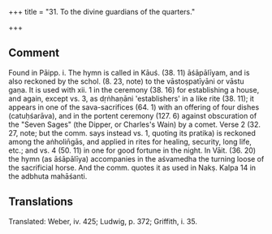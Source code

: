 +++
title = "31. To the divine guardians of the quarters."

+++
## Comment
Found in Pāipp. i. The hymn is called in Kāuś. (38. 11) āśāpālīyam, and is also reckoned by the schol. (8. 23, note) to the vāstoṣpatīyāni or vāstu gaṇa. It is used with xii. 1 in the ceremony (38. 16) for establishing a house, and again, except vs. 3, as dṛṅhaṇāni 'establishers' in a like rite (38. 11); it appears in one of the sava-sacrifices (64. 1) with an offering of four dishes (catuḥśarāva), and in the portent ceremony (127. 6) against obscuration of the "Seven Sages" (the Dipper, or Charles's Wain) by a comet. Verse 2 (32. 27, note; but the comm. says instead vs. 1, quoting its pratika) is reckoned among the aṅholin̄gās, and applied in rites for healing, security, long life, etc.; and vs. 4 (50. 11) in one for good fortune in the night. In Vāit. (36. 20) the hymn (as āśāpālīya) accompanies in the aśvamedha the turning loose of the sacrificial horse. And the comm. quotes it as used in Nakṣ. Kalpa 14 in the adbhuta mahāśanti.


## Translations
Translated: Weber, iv. 425; Ludwig, p. 372; Griffith, i. 35.
